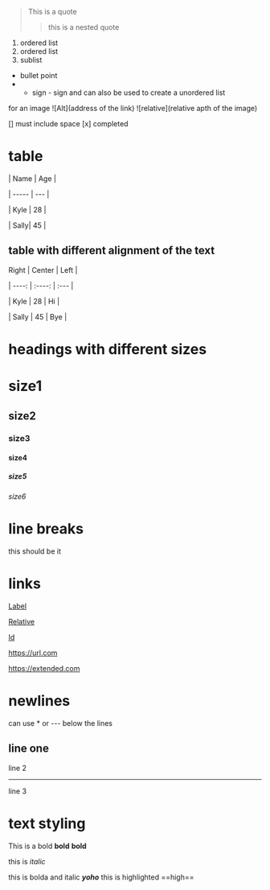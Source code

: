 > This is a quote
>> this is a nested quote
1. ordered list
2. ordered list
 1. sublist
* bullet point 
* + sign - sign and can also be used to create a unordered list


for an image ![Alt](address of the link)
            ![relative](relative apth of the image)

[] must include space
[x] completed

# table

| Name | Age |

| ----- | --- |

| Kyle | 28 |

| Sally| 45 |


## table with different alignment of the text 

Right | Center | Left |

| ----: | :----: | :--- |

| Kyle | 28 | Hi |

| Sally | 45 | Bye |


# headings with different sizes

# size1
## size2
### size3
#### size4
##### size5
###### size6


# line breaks 

this should be it <br/>


# links
[Label](https://url.com)

[Relative](/other-page)

[Id](#my-id)

<https://url.com>

https://extended.com

# newlines

 can use * or --- below the lines

 line one 
 -----
 line 2
 *****
 line 3


 # text styling 

 This is a bold **bold**  __bold__

  this is *italic*


  this is bolda and italic ***yoho***
this is highlighted ==high==
